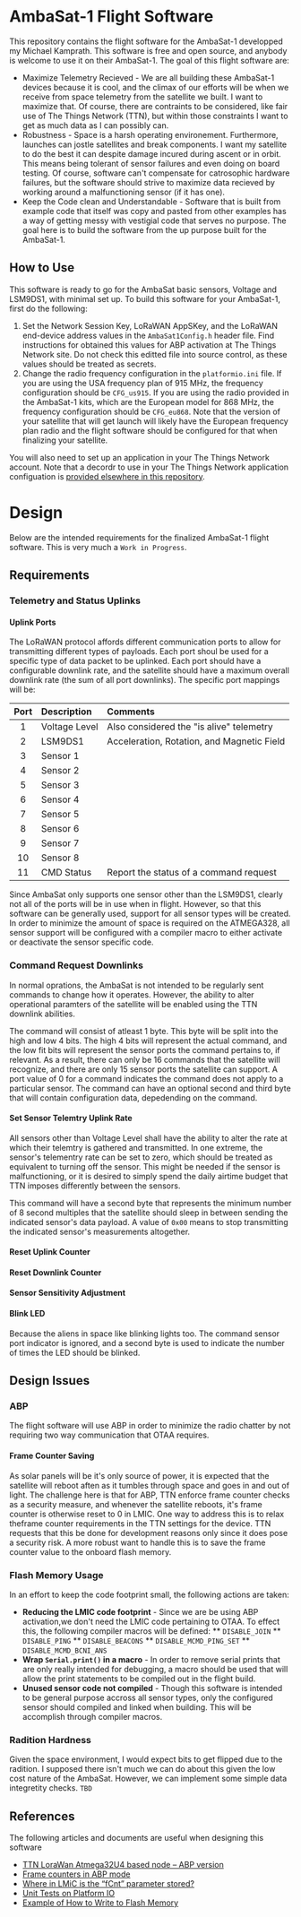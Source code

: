 # AmbaSat-1 Flight Software
This repository contains the flight software for the AmbaSat-1 developped my Michael Kamprath. This software is free and open source, and anybody is welcome to use it on their AmbaSat-1. The goal of this flight software are:

* Maximize Telemetry Recieved - We are all building these AmbaSat-1 devices because it is cool, and the climax of our efforts will be when we receive from space telemetry from the satellite we built. I want to maximize that. Of course, there are contraints to be considered, like fair use of The Things Network (TTN), but within those constraints I want to get as much data as I can possibly can.
* Robustness - Space is a harsh operating environement. Furthermore, launches can jostle satellites and break components. I want my satellite to do the best it can despite damage incured during ascent or in orbit. This means being tolerant of sensor failures and even doing on board testing.  Of course, software can't compensate for catrosophic hardware failures, but the software should strive to maximize data recieved by working around a malfunctioning sensor (if it has one).
* Keep the Code clean and Understandable - Software that is built from example code that itself was copy and pasted from other examples has a way of getting messy with vestigial code that serves no purpose. The goal here is to build the software from the up purpose built for the AmbaSat-1.

## How to Use
This software is ready to go for the AmbaSat basic sensors, Voltage and LSM9DS1, with minimal set up. To build this software for your AmbaSat-1, first do the following:

1. Set the Network Session Key, LoRaWAN AppSKey, and the LoRaWAN end-device address values in the `AmbaSat1Config.h` header file. Find instructions for obtained this values for ABP activation at The Things Network site. Do not check this editted file into source control, as these values should be treated as secrets.
2. Change the radio frequency configuration in the `platformio.ini` file. If you are using the USA frequency plan of 915 MHz, the frequency configuration should be `CFG_us915`. If you are using the radio provided in the AmbaSat-1 kits, which are the European model for 868 MHz, the frequency configuration should be `CFG_eu868`. Note that the version of your satellite that will get launch will likely have the European frequency plan radio and the flight software should be configured for that when finalizing your satellite.

You will also need to set up an application in your The Things Network account. Note that a decordr to use in your The Things Network application configuation is [provided elsewhere in this repository](../ground-software/ttn-payload-decoders/payload-decoders.js).

# Design
Below are the intended requirements for the finalized AmbaSat-1 flight software. This is very much a `Work in Progress`.

## Requirements

### Telemetry and Status Uplinks

#### Uplink Ports
The LoRaWAN protocol affords different communication ports to allow for transmitting different types of payloads. Each port shoul be used for a specific type of data packet to be uplinked. Each port should have a configurable downlink rate, and the satellite should have a maximum overall downlink rate (the sum of all port downlinks). The specific port mappings will be:

| Port | Description | Comments |
|:-:|:--|:--|
| 1 | Voltage Level | Also considered the "is alive" telemetry |
| 2 | LSM9DS1 | Acceleration, Rotation, and Magnetic Field |
| 3 | Sensor 1 | |
| 4 | Sensor 2 | |
| 5 | Sensor 3 | |
| 6 | Sensor 4 | |
| 7 | Sensor 5 | |
| 8 | Sensor 6 | |
| 9 | Sensor 7 | |
| 10 | Sensor 8 | |
| 11 | CMD Status | Report the status of a command request |

Since AmbaSat only supports one sensor other than the LSM9DS1, clearly not all of the ports will be in use when in flight. However, so that this software can be generally used, support for all sensor types will be created. In order to minimize the amount of space is required on the ATMEGA328, all sensor support will be configured with a compiler macro to either activate or deactivate the sensor specific code.

### Command Request Downlinks
In normal oprations, the AmbaSat is not intended to be regularly sent commands to change how it operates. However, the ability to alter operational paramters of the satellite will be enabled using the TTN downlink abilities. 

The command will consist of atleast 1 byte. This byte will be split into the high and low 4 bits. The high 4 bits will represent the actual command, and the low fit bits will represent the sensor ports the command pertains to, if relevant. As a result, there can only be 16 commands that the satellite will recognize, and there are only 15 sensor ports the satellite can support. A port value of 0 for a command indicates the command does not apply to a particular sensor. The command can have an optional second and third byte that will contain configuration data, depedending on the command. 

#### Set Sensor Telemtry Uplink Rate
All sensors other than Voltage Level shall have the ability to alter the rate at which their telemtry is gathered and transmitted. In one extreme, the sensor's telementry rate can be set to zero, which should be treated as equivalent to turning off the sensor. This might be needed if the sensor is malfunctioning, or it is desired to simply spend the daily airtime budget that TTN imposes differently between the sensors.

This command will have a second byte that represents the minimum number of 8 second multiples that the satellite should sleep in between sending the indicated sensor's data payload. A value of `0x00` means to stop transmitting the indicated sensor's measurements altogether. 

#### Reset Uplink Counter

#### Reset Downlink Counter

#### Sensor Sensitivity Adjustment

#### Blink LED
Because the aliens in space like blinking lights too. The command sensor port indicator is ignored, and a second byte is used to indicate the number of times the LED should be blinked. 

## Design Issues

### ABP
The flight software will use ABP in order to minimize the radio chatter by not requiring two way communication that OTAA requires. 

#### Frame Counter Saving
As solar panels will be it's only source of power, it is expected that the satellite will reboot aften as it tumbles through space and goes in and out of light. The challenge here is that for ABP, TTN enforce frame counter checks as a security measure, and whenever the satellite reboots, it's frame counter is otherwise reset to 0 in LMIC. One way to address this is to relax theframe counter requirements in the TTN settings for the device. TTN requests that this be done for development reasons only since it does pose a security risk. A more robust want to handle this is to save the frame counter value to the onboard flash memory.

### Flash Memory Usage
In an effort to keep the code footprint small, the following actions are taken:
* **Reducing the LMIC code footprint** - Since we are be using ABP activation,we don't need the LMIC code pertaining to OTAA. To effect this, the following compiler macros will be defined:
** `DISABLE_JOIN`
** `DISABLE_PING`
** `DISABLE_BEACONS`
** `DISABLE_MCMD_PING_SET`
** `DISABLE_MCMD_BCNI_ANS`
* **Wrap `Serial.print()` in a macro** - In order to remove serial prints that are only really intended for debugging, a macro should be used that will allow the print statements to be compiled out in the flight build.
* **Unused sensor code not compiled** - Though this software is intended to be general purpose accross all sensor types, only the configured sensor should compiled and linked when building. This will be accomplish through compiler macros.


### Radition Hardness
Given the space environment, I would expect bits to get flipped due to the radition. I supposed there isn't much we can do about this given the low cost nature of the AmbaSat. However, we can implement some simple data integretity checks. `TBD`

## References
The following articles and documents are useful when designing this software
* [TTN LoraWan Atmega32U4 based node – ABP version](https://primalcortex.wordpress.com/2017/10/31/ttnlorawan32u4node/)
* [Frame counters in ABP mode](https://forum.chirpstack.io/t/frame-counters-in-abp-mode/811)
* [Where in LMiC is the “fCnt” parameter stored?](https://www.thethingsnetwork.org/forum/t/where-in-lmic-is-the-fcnt-parameter-stored/3082)
* [Unit Tests on Platform IO](https://www.thingforward.io/techblog/2017-07-25-starting-embedded-testing-with-platformio.html)
* [Example of How to Write to Flash Memory](https://github.com/MCUdude/MiniCore/blob/master/avr/libraries/Optiboot_flasher/examples/SerialReadWrite/SerialReadWrite.ino)